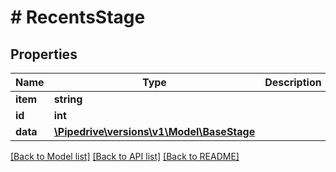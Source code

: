 # # RecentsStage

## Properties

Name | Type | Description | Notes
------------ | ------------- | ------------- | -------------
**item** | **string** |  | [optional]
**id** | **int** |  | [optional]
**data** | [**\Pipedrive\versions\v1\Model\BaseStage**](BaseStage.md) |  | [optional]

[[Back to Model list]](../README.md#documentation-for-models) [[Back to API list]](../README.md#documentation-for-api-endpoints) [[Back to README]](../README.md)
